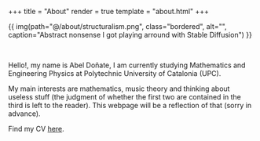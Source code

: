 +++
title = "About"
render = true
template = "about.html"
+++


{{ img(path="@/about/structuralism.png", class="bordered", alt="", caption="Abstract nonsense I got playing arround with Stable Diffusion") }}

&nbsp;

Hello!, my name is Abel Doñate, I am currently studying Mathematics and Engineering Physics at Polytechnic University of Catalonia (UPC).

My main interests are mathematics, music theory and thinking about useless stuff (the judgment of whether the first two are contained in the third is left to the reader). This webpage will be a reflection of that (sorry in advance).

Find my CV <a href="CV.pdf" target="blank">here</a>.
